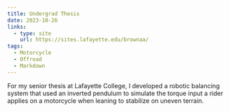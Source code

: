 ```yaml
---
title: Undergrad Thesis
date: 2023-10-26
links:
  - type: site
    url: https://sites.lafayette.edu/brownaa/
tags:
  - Motorcycle
  - Offroad
  - Markdown
---
```


For my senior thesis at Lafayette College, I developed a robotic balancing system that used an inverted pendulum to simulate the torque input a rider applies on a motorcycle when leaning to stabilize on uneven terrain. 

<!--more-->
